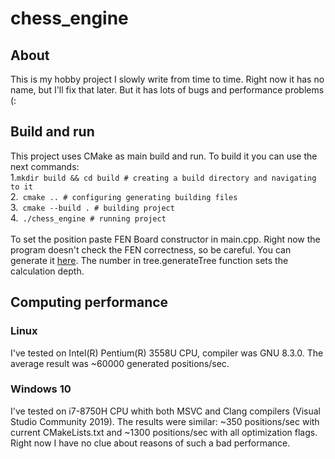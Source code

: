 # chess_engine

## About
This is my hobby project I slowly write from time to time. Right now it has no name, but I'll fix that later.
But it has lots of bugs and performance problems (:

## Build and run

This project uses CMake as main build and run. To build it you can use the next commands:<br/>
1.``` mkdir build && cd build # creating a build directory and navigating to it  ``` <br/>
2.``` cmake .. # configuring generating building files```<br/>
3.``` cmake --build . # building project```<br/>
4.``` ./chess_engine # running project```<br/>
<br/>
To set the position paste FEN Board constructor in main.cpp.
Right now the program doesn't check the FEN correctness, so be careful.
You can generate it [here](https://lichess.org/editor).
The number in tree.generateTree function sets the calculation depth.
## Computing performance
### Linux
I've tested on Intel(R) Pentium(R) 3558U CPU, compiler was GNU 8.3.0.
The average result was ~60000 generated positions/sec.

### Windows 10

I've tested on i7-8750H CPU whith both MSVC and Clang compilers (Visual Studio Community 2019).
The results were similar: ~350 positions/sec with current CMakeLists.txt and ~1300 positions/sec with all optimization flags.
Right now I have no clue about reasons of such a bad performance.
